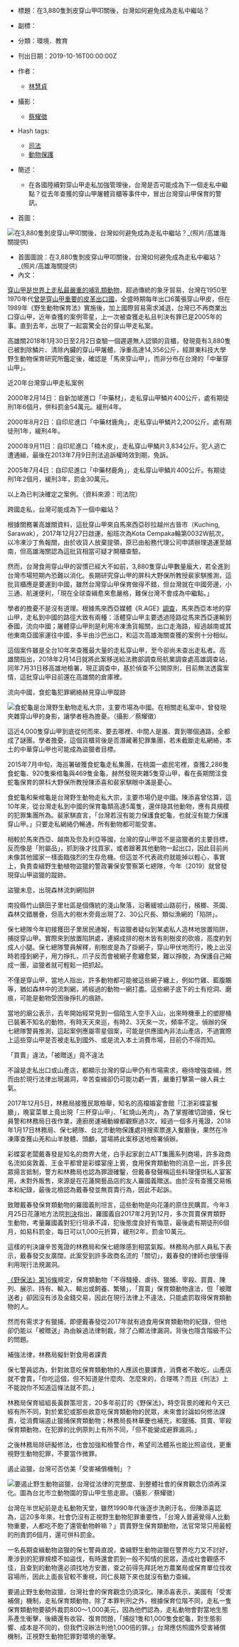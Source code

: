 
- 標題：在3,880隻剝皮穿山甲叩關後，台灣如何避免成為走私中繼站？
- 副標：
- 分類：環境．教育
- 刊出日期：2019-10-16T00:00:00Z
- 作者：
  - [林慧貞](https://www.twreporter.org/authors/5c99b3d32203b617004ad287)


- 攝影：
  - [蔡耀徵](https://www.twreporter.org/authors/59d8610091cdd4170088dd7f)

- Hash tags:
  - [司法](https://www.twreporter.org/tags/5783582ec380321000c0fbeb)
  - [動物保護](https://www.twreporter.org/tags/57b5634c88c3dd0e00c80004)

- 簡述：
  - 在各國陸續對穿山甲走私加強管理後，台灣是否可能成為下一個走私中繼點？從去年查獲的穿山甲屠體貨櫃等事件中，冒出台灣穿山甲保育的警訊。
- 首圖：

![在3,880隻剝皮穿山甲叩關後，台灣如何避免成為走私中繼站？_(照片/高雄海關提供)](https://storage.googleapis.com/twreporter-multimedia/images/20191015091814-83f5386b0c6f920f0b2ee7edd346be94-mobile.jpg)

- 首圖圖說：在3,880隻剝皮穿山甲叩關後，台灣如何避免成為走私中繼站？_(照片/高雄海關提供)
- 內文：

<a target="_blank" href="https://www.twreporter.org/a/the-pangolin-reports-trafficked-to-extinction">穿山甲是世界上走私最嚴重的哺乳類動物</a>，超過傳統的象牙貿易，台灣在1950至1970年代<a target="_blank" href="https://www.twreporter.org/a/pangolin-conservation-history-in-taiwan">曾是穿山甲重要的皮革出口國</a>，全盛時期每年出口6萬張穿山甲皮，但在1989年《野生動物保育法》實施後，加上國際貿易需求減退，台灣已不再商業出口穿山甲，近年查獲的案例零星，上一次被查獲走私且判決有罪已是2005年的事。直到去年，出現了一起震驚全台的穿山甲走私案。

高雄關2018年1月30日至2月2日查驗一個遲遲無人認領的貨櫃，發現竟有3,880隻已被剝除鱗片、清除內臟的穿山甲屠體，淨重高達14,356公斤，經屏東科技大學野生動物保育研究所鑑定後，確認是「馬來穿山甲」，而非分布在台灣的「中華穿山甲」。    

近20年台灣穿山甲走私案例

2000年2月14日：自新加坡進口「中藥材」，走私穿山甲鱗片400公斤，處有期徒刑1年6個月，併科罰金54萬元。緩刑4年。  

2000年8月2日：自印尼進口「中藥材鹿角」，走私穿山甲鱗片2,200公斤。處有期徒刑1年，緩刑4年。   

2000年9月11日：自印尼進口「楠木皮」，走私穿山甲鱗片3,834公斤。犯人逃亡遭通緝，最後在2013年7月9日刑法追訴權時效到期，免訴。   

2005年7月4日：自印尼進口「中藥材鹿角」，走私穿山甲鱗片400公斤。有期徒刑1年2個月，緩刑3年，罰金30萬元。

以上為已判決確定之案例。（資料來源：司法院）

跨國走私，台灣可能成為下一個中繼站？     

根據關務署高雄關資料，這批穿山甲來自馬來西亞砂拉越州古晉市（Kuching, Sarawak），2017年12月27日啟運，船班次為Kota Cempaka輪第0032W航次，以冷凍沙丁魚報關，由於收貨人放棄提領，原已由船務代理公司申請辦理退運至越南，但高雄海關認為這批貨相當可疑才開櫃查驗。   

然而，台灣食用穿山甲的習慣已經大不如前，3,880隻穿山甲數量龐大，若全進到台灣市場短期內恐難以消化。長期研究穿山甲的屏科大野保所教授裴家騏推測，這批貨櫃應是要運到中國，雖然台灣穿山甲保育做得不錯，但台灣就在中國旁邊，小三通、航運便利，「現在全球查緝愈來愈嚴格，難保台灣不會成為中繼點。」   

學者的擔憂不是沒有道理。根據馬來西亞媒體《R.AGE》<a target="_blank" href="https://www.twreporter.org/a/the-pangolin-reports-malaysia-rising-demand-reaches-into-rainforests">調查</a>，馬來西亞本地的穿山甲，走私到中國的路徑大致有兩種：活體穿山甲主要透過陸路從馬來西亞運輸到泰國，流向中國；屠體穿山甲則是利用冷凍漁貨報關，出口走海路，經過越南或其他東南亞國家運往中國，多半由沙巴出口，和這次高雄海關查獲的案例十分相似。   

這個案件雖是全台10年來查獲最大量的走私穿山甲，至今卻尚未查出走私者。高雄關指出，2018年2月14日就將此案移送給法務部調查局航業調查處高雄調查站，同年7月31日移高雄地檢署，現正調查中，基於偵查不公開原則，目前無法透露案情，這批穿山甲目前還在高雄關的倉庫裡。     

流向中國，食蛇龜犯罪網絡赫見穿山甲蹤跡   



![食蛇龜是台灣野生動物走私大宗，主要市場為中國。在相關走私案中，曾發現夾雜穿山甲的身影，讓學者極為擔憂。（攝影／蔡耀徵）](https://storage.googleapis.com/twreporter-multimedia/images/20191015092231-fe07a7724fb07eb446d3ee318a625909-mobile.jpg)

這近4,000隻穿山甲到底從何而來、要去哪裡、中間人是誰、賣到哪個通路，全都成了謎團。學者擔憂，這個貨櫃背後是否潛藏著犯罪集團，若未截斷走私網絡，本土的中華穿山甲也可能成為盜獵者目標。   

2015年7月中旬，海巡署破獲食蛇龜走私集團，在桃園一處民宅裡，查獲2,286隻食蛇龜、920隻柴棺龜與469隻金龜，赫然發現夾雜5隻穿山甲，看在長期關注食蛇龜保育的屏科大野保所教授陳添喜和裴家騏眼中滿是憂心。   

食蛇龜和柴棺龜是台灣野生動物走私大宗，主要市場仍是中國。陳添喜曾估算，這10年來，從台灣走私到中國的保育龜類高達5萬隻，還伴隨其他動物，應有具規模的犯罪集團所為。裴家騏直言，「台灣若沒有能力保護食蛇龜，也就沒有能力保護穿山甲。」只要走私網絡仍暢通，所有動物都可能受害。   

相較於馬來西亞、越南及奈及利亞等國，台灣的穿山甲並不是盜獵者的主要目標，反而像是「附屬品」，抓到後才找買家，或者跟著其他動物一起出口，因此目前尚未像其他國家一樣面臨強烈的生存危機。但這並不代表政府就能掉以輕心，事實上，負責查緝野生動植物盜獵的警政署保安警察第七總隊，今年（2019）就曾發現穿山甲盜獵的蹤跡。     

盜獵未息，出現森林流刺網陷阱  

南投縣竹山鎮田子里社區是個傳統的淺山聚落，沿著緩坡山路前行，檳榔、茶園、森林交錯層疊，但高大的樹木旁竟出現了2、30公尺長、類似漁網的「陷阱」。   

保七總隊今年初接獲田子里居民通報，有盜獵者疑似到某處私人造林地放置陷阱，捕捉穿山甲。實際來到放置陷阱處，連綿成排的樹木皆有削樹皮的砍痕，高度約到成人小腿。保七總隊警員解釋，削樹皮是為了掛網子，穿山甲伏地而行，晚上出沒時若撞到網子，用力掙扎，爪子反而會被網子愈纏愈緊，難以掙脫，為保護自己縮成一團，盜獵者就可輕鬆一把抓起。   

不僅是穿山甲，當地人指出，許多動物都可能被這些網子纏上，例如竹雞、藍腹鷴等，猶如森林中的流刺網，將經過的動物一網打盡。這些網子底下的土有挖洞、磨痕，可能是動物受困後掙扎的痕跡。   

當地的廟公表示，去年開始經常見到一個陌生人空手入山，出來時機車上的塑膠桶已裝著不知名的動物，有時天天來巡，有時2、3天來一次，頻率不定。偵辦的保七總隊警員推測，這起案例應屬零星個案，可能是供應國內非法山產店，不過實際上這些穿山甲是否被走私到國外、或是流入本土消費市場，目前仍不得而知。     

「買賣」違法，「被贈送」竟不違法

不論是走私出口或山產店，都顯示台灣的穿山甲仍有市場需求，極待增強查緝，然而由於現行法律出現漏洞，辛苦查緝卻仍可能功虧一簣，嚴重打擊第一線人員士氣。   

2017年12月5日，林務局接獲民眾檢舉，知名的高檔婚宴會館「江浙彩蝶宴餐廳」，晚宴菜單上竟出現「三杯穿山甲」、「紅燒山羌肉」，為了掌握確切證據，保七員警和林務局日夜作業，連廚房運補動線都觀察過3次，經過一個多月蒐證，2018年1月17日林務局、保七總隊、台北市動物保護處持搜索票進入餐廳後，果然在冷凍庫查獲山羌和山羊肢體、頭顱，當場將此案移送地檢署偵辦。   

彩蝶宴老闆戴春發是知名的商界大佬，白手起家創立ATT集團系列商場，許多政商名流如吳敦義、王金平都曾是彩蝶宴座上賓，食用保育類動物的消息一出，許多民眾揚言抵制，警方和林務局也認為罪證確鑿，但戴春發聲稱這些料理僅供私人宴客用，未對外販售，來源是在花蓮開藝品店的友人羅國義贈送。由於沒有查獲交易帳本和紀錄，最後北檢認為戴春發並無買賣行為，因此不起訴。   

致贈戴春發保育類動物的羅國義則坦言，這些動物是向花蓮的原住民購買。今年3月25日花蓮地方法院<a target="_blank" href="https://law.judicial.gov.tw/FJUD/data.aspx?ty=JD&id=HLDM,108,訴,56,20190325,1">判決</a>指出，羅國義自2017年2月到12月，多次買賣保育類野生動物，考量羅國義對犯行坦承不諱，犯後態度良好有悔意，最後處有期徒刑6個月，如易科罰金，每日可以1,000元折算，緩刑2年，罰金10萬元。   

這樣的判決讓辛苦蒐證的林務局和保七總隊感到相當氣餒。林務局內部人員私下表示，戴春發交友廣闊，此案受到許多政商名流的「關切」，戴春發的律師也很懂得利用現行法規漏洞。   

<a target="_blank" href="https://law.moj.gov.tw/LawClass/LawAll.aspx?pcode=M0120001">《野保法》第16條</a>規定，保育類動物「不得騷擾、虐待、獵捕、宰殺、買賣、陳列、展示、持有、輸入、輸出或飼養、繁殖」，「買賣」保育類動物違法，但「被贈送者」卻因沒有涉及金錢交易，因此在現行法律上不違法，只能處罰取得保育類動物的人。  

然而有需求才有獵捕，即便戴春發從2017年就有過食用保育類動物的紀錄，但他卻仍能以「被贈送」為由躲過法律制裁，除了凸顯法律漏洞，背後也隱含階級不公的問題。

補強法律，林務局擬針對食用者課責    

保七警員認為，針對故意吃保育類動物的人應該也要課責，消費者不敢吃，山產店就不會賣，「你吃這個，但不知道是什麼肉、怎麼來的，合理嗎？而且《刑法》上不能說你不知道這條法就不罰。」  

林務局保育組組長黃群策坦言，20多年前訂的《野保法》，時空背景的確和今天已經有所不同，對於累犯或那些故意吃保育類動物的民眾，未來會討論如何修法課責，從消費端遏止獵捕保育類動物；林務局長林華慶也補充，<!--__ANNOTATION__={"text":"「持有」","annotation":"<div>《野保法》第16條規定，「持有」保育類動物違法，不過實務上《野保法》認定的「持有」是指活體動物，例如持有保育類的黑熊、綠蠵龜等等，起因是1989年《野保法》公告前，許多民眾家中都養著保育類動物，因此政府當時特別要求這些民眾須登記納管，3年內仍未登記即為非法持有；後經過修法，現行法規規定若在保育類名冊調整前即飼養，要在2個月內向地方主管機關登記。</div><div>從《野保法》制定至今，「持有」的立意皆並非針對屠體，因此戴春發獲得友人贈送的保育類動物，在法官見解中並不算是違法持有。</div>","pureAnnotationText":"《野保法》第16條規定，「持有」保育類動物違法，不過實務上《野保法》認定的「持有」是指活體動物，例如持有保育類的黑熊、綠蠵龜等等，起因是1989年《野保法》公告前，許多民眾家中都養著保育類動物，因此政府當時特別要求這些民眾須登記納管，3年內仍未登記即為非法持有；後經過修法，現行法規規定若在保育類名冊調整前即飼養，要在2個月內向地方主管機關登記。"}--><!--「持有」-->和獵捕、買賣、宰殺保育類動物，在犯罪的比例原則上有所不同，「但不能變成避罪漏洞。」          

之後林務局除研擬修法，也會加強和檢警合作，希望司法體系也能比照盜伐，更重視野生動物犯罪，不要當作微罪。     

遏止盜獵，台灣可否仿美「受害補償機制」？



![要遏止野生動物盜獵，台灣從法律的完整度、到整體社會的保育觀念仍須再深化。圖為台北市立動物園的穿山甲生態走廊。（攝影／蔡耀徵）](https://storage.googleapis.com/twreporter-multimedia/images/20191015092738-b3964e63cd0084fe9e84280066db2158-mobile.jpg)

台灣在半世紀前是走私動物天堂，雖然1990年代後逐步洗刷汙名，但陳添喜認為，這20多年來，社會仍沒有正視野生動物犯罪重要性，「台灣人普遍覺得人比動物重要，人都吃不飽了還管動物幹嘛？」買賣野生保育類動物，法官常常只用最輕的刑責罰6個月，還可併科罰金。   

一名長期查緝動物盜獵的保七警員直說，查緝野生動物盜獵在警界吃力又不討好，牽涉到的犯罪規模不如盜伐，有時還會罰到一般不知情的民眾，造成社會觀感不佳，且查到的動物還必須找地方安置，查之前得先拜託地方農業局或保育單位找收容場所，因此上面長官較不重視，同仁長期下來也就沒有動力查緝。   

要遏止野生動物盜獵，台灣社會的保育觀念仍須深化。陳添喜表示，美國有「受害補償」機制，走私保育類動物，除了本罪判刑之外，根據保育位階不同，走私一隻保育類動物要額外裁罰800～1,000美元，因為他們認為，走私動物會對當地生態系產生衝擊，後續還有收容、復育問題，「捕捉1隻和1,000隻食蛇龜，對生態影響、成本是不同的，但我們沒辦法判他1,000倍的罪。」台灣應仿照國外受害補償機制，正視野生動物犯罪對環境的衝擊。  
